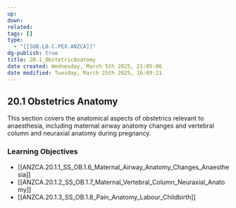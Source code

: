 ```yaml
---
up: 
down: 
related: 
tags: []
type:
  - "[[SUB.LO.C.PEX.ANZCA]]"
dg-publish: true
title: 20.1_ObstetricAnatomy
date created: Wednesday, March 5th 2025, 21:05:06
date modified: Tuesday, March 25th 2025, 16:09:21
---
```


## 20.1 Obstetrics Anatomy

This section covers the anatomical aspects of obstetrics relevant to anaesthesia, including maternal airway anatomy changes and vertebral column and neuraxial anatomy during pregnancy.

### Learning Objectives

- [[ANZCA.20.1.1_SS_OB.1.6_Maternal_Airway_Anatomy_Changes_Anaesthesia]]
- [[ANZCA.20.1.2_SS_OB.1.7_Maternal_Vertebral_Column_Neuraxial_Anatomy]]
- [[ANZCA.20.1.3_SS_OB.1.8_Pain_Anatomy_Labour_Childbirth]]
